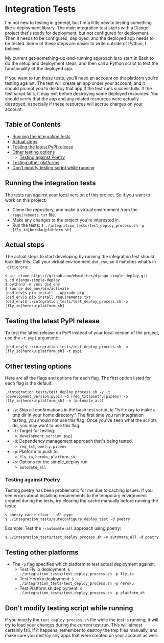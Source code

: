 Integration Tests
===

I'm not new to testing in general, but I'm a little new to testing something like a deployment library. The main integration test starts with a Django project that's ready for deployment, but not configured for deployment. Then it needs to be configured, deployed, and the deployed app needs to be tested. Some of these steps are easier to write outside of Python, I believe.

My current get-something-up-and-running approach is to start in Bash to do the setup and deployment steps, and then call a Python script to test the functionality of the deployed app.

If you want to run these tests, you'll need an account on the platform you're testing against. The test will create an app under your account, and it should prompt you to destroy that app if the test runs successfully. If the test script fails, it may exit before destroying some deployed resources. You should  verify that the app and any related resources were actually destroyed, especially if these resources will accrue charges on your account.

Table of Contents
---

- [Running the integration tests](#running-the-integration-tests)
- [Actual steps](#actual-steps)
- [Testing the latest PyPI release](#testing-the-latest-pypi-release)
- [Other testing options](#other-testing-options)
    - [Testing against Poetry](#testing-against-poetry)
- [Testing other platforms](#testing-other-platforms)
- [Don't modify testing script while running](#dont-modify-testing-script-while-running)

Running the integration tests
---

The tests run against your local version of this project. So if you want to work on this project:

- Clone the repository, and make a virtual environment from the `requirements.txt` file.
- Make any changes to the project you're interested in.
- Run the tests: `$ ./integration_tests/test_deploy_process.sh -p [fly_io|heroku|platform_sh]`

Actual steps
---

The actual steps to start developing by running the integration test should look like this. Call your virtual environment `dsd_env`, so it matches what's in `.gitignore`:

```
$ git clone https://github.com/ehmatthes/django-simple-deploy.git
$ cd django-simple-deploy
$ python3 -m venv dsd_env
$ source dsd_env/bin/activate
(dsd_env)$ pip install --upgrade pip
(dsd_env)$ pip install requirements.txt
(dsd_env)$ ./integration_tests/test_deploy_process.sh -p [fly_io|heroku|platform_sh]
```

Testing the latest PyPI release
---

To test the latest release on PyPI instead of your local version of the project, use the `-t pypi` argument:

```
(dsd_env)$ ./integration_tests/test_deploy_process.sh -p [fly_io|heroku|platform_sh] -t pypi
```

Other testing options
---

Here are all the flags and options for each flag. The first option listed for each flag is the default:

```
./integration_tests/test_deploy_process.sh -y -t [development_version|pypi] -d [req_txt|poetry|pipenv] -p [fly_io|heroku|platform_sh] -o [automate_all]
```

- `-y`: Skip all confirmations in the bash test script, ie "Is it okay to make a tmp dir in your home directory." The first time you run integration testing, you should not use this flag. Once you've seen what the scripts do, you may want to use this flag.
- `-t`: Target for testing.
    - `development_version`, `pypi`
- `-d`: Dependency management approach that's being tested.
    - `req_txt`, `poetry`, `pipenv`
- `-p`: Platform to push to.
    - `fly_io`, `heroku`, `platform_sh`
- `-o`: Options for the simple_deploy run.
    - `automate_all`

### Testing against Poetry

Testing poetry has been problematic for me due to caching issues. If you see errors about installing requirements to the temporary environment created during the tests, try clearing the cache manually before running the tests:

```
$ poetry cache clear --all pypi
$ ./integration_tests/autoconfigure_deploy_test -d poetry
```

Example: Test the `--automate-all` approach using poetry:
```
$ ./integration_tests/test_deploy_process.sh -o automate_all -d poetry
```

Testing other platforms
---

- The `-p` flag specifies which platform to test actual deployment against:
    - Test Fly.io deployment: `$ ./integration_tests/test_deploy_process.sh -p fly_io`
    - Test Heroku deployment: `$ ./integration_tests/test_deploy_process.sh -p heroku`
    - Test Platform.sh deployment: `$ ./integration_tests/test_deploy_process.sh -p platform_sh`


Don't modify testing script while running
---

If you modify the `test_deploy_process.sh` file while the test is running, it will try to load your changes during the current test run. This will almost certainly fail. If it happens, remember to destroy the tmp files manually, and make sure you destroy any apps that were created on your account as well.